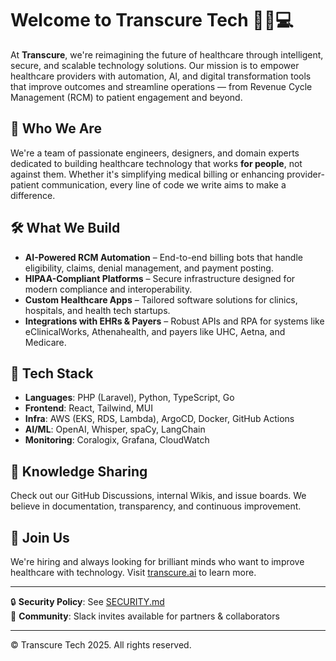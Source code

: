 # Welcome to Transcure Tech 👩‍⚕️💻

At **Transcure**, we're reimagining the future of healthcare through intelligent, secure, and scalable technology solutions. Our mission is to empower healthcare providers with automation, AI, and digital transformation tools that improve outcomes and streamline operations — from Revenue Cycle Management (RCM) to patient engagement and beyond.

## 🚀 Who We Are

We're a team of passionate engineers, designers, and domain experts dedicated to building healthcare technology that works **for people**, not against them. Whether it's simplifying medical billing or enhancing provider-patient communication, every line of code we write aims to make a difference.

## 🛠️ What We Build

- **AI-Powered RCM Automation** – End-to-end billing bots that handle eligibility, claims, denial management, and payment posting.
- **HIPAA-Compliant Platforms** – Secure infrastructure designed for modern compliance and interoperability.
- **Custom Healthcare Apps** – Tailored software solutions for clinics, hospitals, and health tech startups.
- **Integrations with EHRs & Payers** – Robust APIs and RPA for systems like eClinicalWorks, Athenahealth, and payers like UHC, Aetna, and Medicare.


## 🧩 Tech Stack

- **Languages**: PHP (Laravel), Python, TypeScript, Go
- **Frontend**: React, Tailwind, MUI
- **Infra**: AWS (EKS, RDS, Lambda), ArgoCD, Docker, GitHub Actions
- **AI/ML**: OpenAI, Whisper, spaCy, LangChain
- **Monitoring**: Coralogix, Grafana, CloudWatch

## 🧠 Knowledge Sharing

Check out our GitHub Discussions, internal Wikis, and issue boards. We believe in documentation, transparency, and continuous improvement.

## 🤝 Join Us

We're hiring and always looking for brilliant minds who want to improve healthcare with technology. Visit [transcure.ai](https://transcure.ai) to learn more.

---

🔒 **Security Policy**: See [SECURITY.md](https://github.com/transcure-tech/.github/blob/main/SECURITY.md)  
💬 **Community**: Slack invites available for partners & collaborators

---

© Transcure Tech 2025. All rights reserved.
